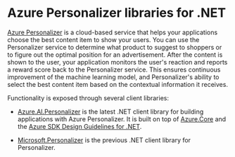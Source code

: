 # Azure Personalizer libraries for .NET

[Azure Personalizer](https://docs.microsoft.com/en-us/azure/cognitive-services/personalizer/)
is a cloud-based service that helps your applications choose the best content item to show your users. You can use the Personalizer service to determine what product to suggest to shoppers or to figure out the optimal position for an advertisement. After the content is shown to the user, your application monitors the user's reaction and reports a reward score back to the Personalizer service. This ensures continuous improvement of the machine learning model, and Personalizer's ability to select the best content item based on the contextual information it receives.

Functionality is exposed through several client libraries:

- [Azure.AI.Personalizer](https://github.com/Azure/azure-sdk-for-net/tree/master/sdk/personalizer) is the latest .NET client library for building applications with Azure Personalizer.  It is built on top of [Azure.Core](https://github.com/Azure/azure-sdk-for-net/blob/master/sdk/core/Azure.Core/README.md) and the [Azure SDK Design Guidelines for .NET](https://azure.github.io/azure-sdk/dotnet_introduction.html).

- [Microsoft.Personalizer](https://github.com/Azure/azure-sdk-for-net/tree/master/sdk/cognitiveservices/Personalizer) is the previous .NET client library for Personalizer.